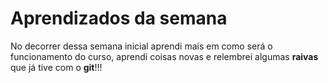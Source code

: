 # Aprendizados da semana

No decorrer dessa semana inicial aprendi mais em como será o funcionamento do curso, aprendi coisas novas e relembrei algumas **raivas** que já tive com o **git**!!!